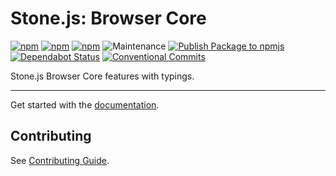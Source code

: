 # Stone.js: Browser Core

[![npm](https://img.shields.io/npm/l/@stone-js/browser-core)](https://opensource.org/licenses/MIT)
[![npm](https://img.shields.io/npm/v/@stone-js/browser-core)](https://www.npmjs.com/package/@stone-js/browser-core)
[![npm](https://img.shields.io/npm/dm/@stone-js/browser-core)](https://www.npmjs.com/package/@stone-js/browser-core)
![Maintenance](https://img.shields.io/maintenance/yes/2025)
[![Publish Package to npmjs](https://github.com/stonemjs/browser-core/actions/workflows/release.yml/badge.svg)](https://github.com/stonemjs/browser-core/actions/workflows/release.yml)
[![Dependabot Status](https://img.shields.io/badge/Dependabot-enabled-brightgreen.svg?logo=dependabot)](https://github.com/stonemjs/browser-core/network/updates)
[![Conventional Commits](https://img.shields.io/badge/Conventional%20Commits-1.0.0-yellow.svg)](https://conventionalcommits.org)

Stone.js Browser Core features with typings.

---

Get started with the [documentation](https://stonejs.com/docs/).


## Contributing

See [Contributing Guide](https://github.com/stonemjs/browser-core/blob/main/CONTRIBUTING.md).